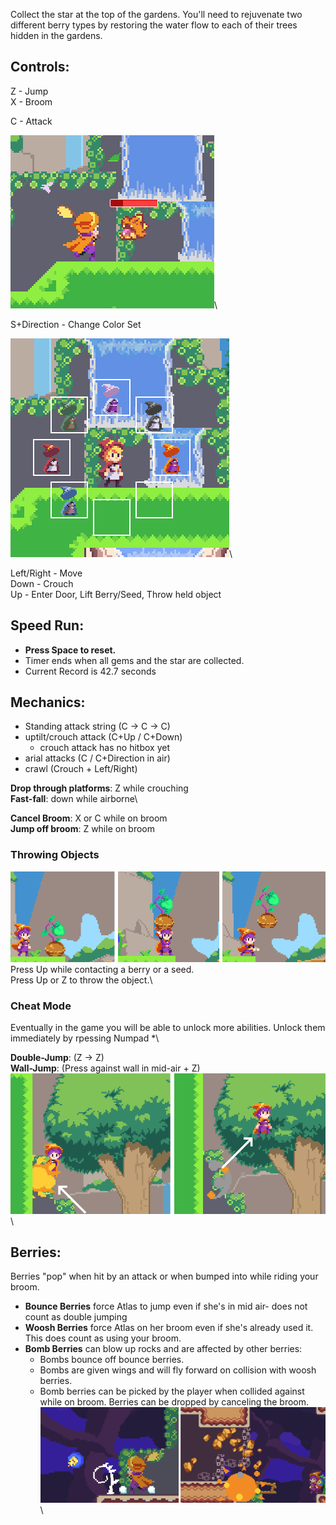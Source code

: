 Collect the star at the top of the gardens. You'll need to rejuvenate two different berry types by restoring the water flow to each of their trees hidden in the gardens.

## Controls:

Z - Jump\
X - Broom

C - Attack

![Screenshot](images/attack.png)\


S+Direction - Change Color Set

![Screenshot](images/outfits.png)\

Left/Right - Move\
Down - Crouch\
Up - Enter Door, Lift Berry/Seed, Throw held object

## Speed Run:
- **Press Space to reset.**
- Timer ends when all gems and the star are collected.
- Current Record is 42.7 seconds

## Mechanics:
- Standing attack string (C -> C -> C)
- uptilt/crouch attack (C+Up / C+Down)
  - crouch attack has no hitbox yet
- arial attacks (C / C+Direction in air)
- crawl (Crouch + Left/Right)

**Drop through platforms**: Z while crouching\
**Fast-fall**: down while airborne\

**Cancel Broom**: X or C while on broom\
**Jump off broom**: Z while on broom

### Throwing Objects
![Screenshot](images/throwExample.png)\
Press Up while contacting a berry or a seed.\
Press Up or Z to throw the object.\


### Cheat Mode
Eventually in the game you will be able to unlock more abilities. Unlock them immediately by rpessing Numpad *\

**Double-Jump**: (Z -> Z)\
**Wall-Jump**: (Press against wall in mid-air + Z)
![Screenshot](images/walljump.png)\

## Berries:
Berries "pop" when hit by an attack or when bumped into while riding your broom.

- **Bounce Berries** force Atlas to jump even if she's in mid air- does not count as double jumping
- **Woosh Berries** force Atlas on her broom even if she's already used it. This does count as using your broom.
- **Bomb Berries** can blow up rocks and are affected by other berries:
   - Bombs bounce off bounce berries.
   - Bombs are given wings and will fly forward on collision with woosh berries.
   - Bomb berries can be picked by the player when collided against while on broom. Berries can be dropped by canceling the broom.
![Screenshot](images/bombberry.png)\
  
